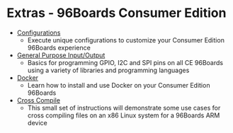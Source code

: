 # Extras - 96Boards Consumer Edition

- [Configurations](Configuration/README.md)
   - Execute unique configurations to customize your Consumer Edition 96Boards experience
- [General Purpose Input/Output](GPIO/README.md)
   - Basics for programming GPIO, I2C and SPI pins on all CE 96Boards using a variety of libraries and programming languages
- [Docker](DockerCE.md)
   - Learn how to install and use Docker on your Consumer Edition 96Boards
- [Cross Compile](../../Extras/CrossCompile/README.md)
   - This small set of instructions will demonstrate some use cases for cross compiling files on an x86 Linux system for a 96Boards ARM device

